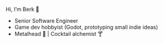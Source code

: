 Hi, I’m Berk 👾  
- Senior Software Engineer
- Game dev hobbyist (Godot, prototyping small indie ideas)
- Metalhead 🎸 | Cocktail alchemist 🍸
